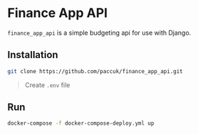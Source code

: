 # Finance App API

`finance_app_api` is a simple budgeting api for use with Django.

## Installation

```bash
git clone https://github.com/paccuk/finance_app_api.git
```

> Create `.env` file

## Run

```bash
docker-compose -f docker-compose-deploy.yml up
```
